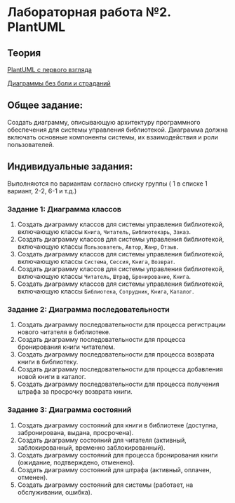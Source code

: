 # Лабораторная работа №2. PlantUML
## Теория
[PlantUML с первого взгляда](https://plantuml.com/ru/)

[Диаграммы без боли и страданий](https://habr.com/ru/companies/alfa/articles/740518/)

## Общее задание:
Создать диаграмму, описывающую архитектуру программного обеспечения для системы управления библиотекой. Диаграмма должна включать основные компоненты системы, их взаимодействия и роли пользователей.

## Индивидуальные задания:
Выполняются по вариантам согласно списку группы ( 1 в списке 1 вариант, 2-2, 6-1 и т.д.)

### Задание 1: Диаграмма классов
1. Создать диаграмму классов для системы управления библиотекой, включающую классы `Книга`, `Читатель`, `Библиотекарь`, `Заказ`.
2. Создать диаграмму классов для системы управления библиотекой, включающую классы `Пользователь`, `Автор`, `Жанр`, `Отзыв`.
3. Создать диаграмму классов для системы управления библиотекой, включающую классы `Система`, `Сессия`, `Книга`, `Возврат`.
4. Создать диаграмму классов для системы управления библиотекой, включающую классы `Читатель`, `Штраф`, `Бронирование`, `Книга`.
5. Создать диаграмму классов для системы управления библиотекой, включающую классы `Библиотека`, `Сотрудник`, `Книга`, `Каталог`.

### Задание 2: Диаграмма последовательности
1. Создать диаграмму последовательности для процесса регистрации нового читателя в библиотеке.
2. Создать диаграмму последовательности для процесса бронирования книги читателем.
3. Создать диаграмму последовательности для процесса возврата книги в библиотеку.
4. Создать диаграмму последовательности для процесса добавления новой книги в каталог.
5. Создать диаграмму последовательности для процесса получения штрафа за просрочку возврата книги.

### Задание 3: Диаграмма состояний
1. Создать диаграмму состояний для книги в библиотеке (доступна, забронирована, выдана, просрочена).
2. Создать диаграмму состояний для читателя (активный, заблокированный, временно заблокированный).
3. Создать диаграмму состояний для процесса бронирования книги (ожидание, подтверждено, отменено).
4. Создать диаграмму состояний для штрафа (активный, оплачен, отменен).
5. Создать диаграмму состояний для системы (работает, на обслуживании, ошибка).